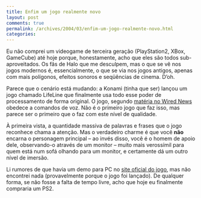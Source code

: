 ```yaml
---
title: Enfim um jogo realmente novo
layout: post
comments: true
permalink: /archives/2004/03/enfim-um-jogo-realmente-novo.html
categories:
---
```

Eu não comprei um videogame de terceira geração (PlayStation2, XBox, GameCube) até hoje porque, honestamente, acho que eles são todos sub-aproveitados. Os fãs de Halo que me desculpem, mas o que se vê nos jogos modernos é, essencialmente, o que se via nos jogos antigos, apenas com mais polígonos, efeitos sonoros e seqüências de cinema. D&#8217;oh.

Parece que o cenário está mudando: a Konami (tinha que ser) lançou um jogo chamado LifeLine que finalmente usa todo esse poder de processamento de forma original. O jogo, segundo <a href=http://www.wired.com/news/games/0,2101,62672,00.html >matéria no Wired News</a> obedece a comandos de voz. Não é o primeiro jogo que faz isso, mas parece ser o primeiro que o faz com este nível de qualidade.

À primeira vista, a quantidade massiva de palavras e frases que o jogo reconhece chama a atenção. Mas o verdadeiro charme é que você **não** encarna o personagem principal &#8211; ao invés disso, você é o homem de apoio dele, observando-o através de um monitor &#8211; muito mais verossímil para quem está num sofá olhando para um monitor, e certamente dá um outro nível de imersão.

Li rumores de que havia um demo para PC no <a href=http://www.konami.com/lifeline/>site oficial do jogo</a>, mas não encontrei nada (provavelmente porque o jogo foi lançado). De qualquer forma, se não fosse a falta de tempo livre, acho que hoje eu finalmente compraria um PS2.